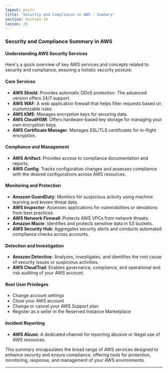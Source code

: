 ```yaml
---
layout: posts
title: 'Security and Compliance in AWS - Summary'
section: Section-14
lesson: 20
---
```


### Security and Compliance Summary in AWS

#### Understanding AWS Security Services

Here's a quick overview of key AWS services and concepts related to security and compliance, ensuring a holistic security posture:

<!-- pagebreak -->

#### Core Services

- **AWS Shield**: Provides automatic DDoS protection. The advanced version offers 24/7 support.
- **AWS WAF**: A web application firewall that helps filter requests based on customizable rules.
- **AWS KMS**: Manages encryption keys for securing data.
- **AWS CloudHSM**: Offers hardware-based key storage for managing your own encryption keys.
- **AWS Certificate Manager**: Manages SSL/TLS certificates for in-flight encryption.

<!-- pagebreak -->

#### Compliance and Management

- **AWS Artifact**: Provides access to compliance documentation and reports.
- **AWS Config**: Tracks configuration changes and assesses compliance with the desired configurations across AWS resources.

<!-- pagebreak -->

#### Monitoring and Protection

- **Amazon GuardDuty**: Monitors for suspicious activity using machine learning and known threat data.
- **AWS Inspector**: Assesses applications for vulnerabilities or deviations from best practices.
- **AWS Network Firewall**: Protects AWS VPCs from network threats.
- **Amazon Macie**: Identifies and protects sensitive data in S3 buckets.
- **AWS Security Hub**: Aggregates security alerts and conducts automated compliance checks across accounts.

<!-- pagebreak -->

#### Detection and Investigation

- **Amazon Detective**: Analyzes, investigates, and identifies the root cause of security issues or suspicious activities.
- **AWS CloudTrail**: Enables governance, compliance, and operational and risk auditing of your AWS account.

<!-- pagebreak -->

#### Root User Privileges

- Change account settings
- Close your AWS account
- Change or cancel your AWS Support plan
- Register as a seller in the Reserved Instance Marketplace
<!-- pagebreak -->

#### Incident Reporting

- **AWS Abuse**: A dedicated channel for reporting abusive or illegal use of AWS resources.

This summary encapsulates the broad range of AWS services designed to enhance security and ensure compliance, offering tools for protection, monitoring, response, and management of your AWS environments.

---
